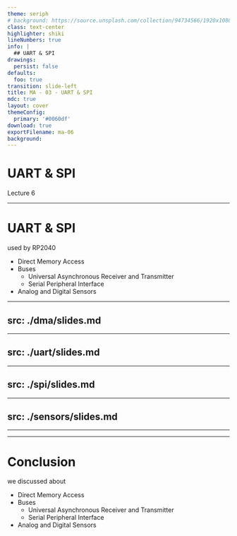 ```yaml
---
theme: seriph
# background: https://source.unsplash.com/collection/94734566/1920x1080
class: text-center
highlighter: shiki
lineNumbers: true
info: |
  ## UART & SPI
drawings:
  persist: false
defaults:
  foo: true
transition: slide-left
title: MA - 03 - UART & SPI
mdc: true
layout: cover
themeConfig:
  primary: '#0060df'
download: true
exportFilename: ma-06
background:
---
```


# UART & SPI
Lecture 6

---

# UART & SPI
used by RP2040

- Direct Memory Access
- Buses
  - Universal Asynchronous Receiver and Transmitter
  - Serial Peripheral Interface
- Analog and Digital Sensors

<!-- DMA -->

---
src: ./dma/slides.md
---

<!-- UART -->

---
src: ./uart/slides.md
---

<!-- SPI -->

---
src: ./spi/slides.md
---

<!-- Sensors -->

---
src: ./sensors/slides.md
---

---
---
# Conclusion
we discussed about

- Direct Memory Access
- Buses
  - Universal Asynchronous Receiver and Transmitter
  - Serial Peripheral Interface
- Analog and Digital Sensors

